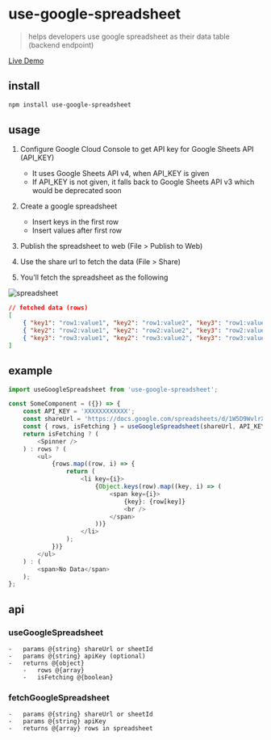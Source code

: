 # use-google-spreadsheet

> helps developers use google spreadsheet as their data table (backend endpoint)

[Live Demo](https://idw111.github.io/use-google-spreadsheet/example/)

## install

```bash
npm install use-google-spreadsheet
```

## usage

1. Configure Google Cloud Console to get API key for Google Sheets API (API_KEY)

    - It uses Google Sheets API v4, when API_KEY is given
    - If API_KEY is not given, it falls back to Google Sheets API v3 which would be deprecated soon

2. Create a google spreadsheet

    - Insert keys in the first row
    - Insert values after first row

3. Publish the spreadsheet to web (File > Publish to Web)
4. Use the share url to fetch the data (File > Share)
5. You'll fetch the spreadsheet as the following

![spreadsheet](https://user-images.githubusercontent.com/445464/72701147-aacbc880-3b91-11ea-81c5-d75c5c476f31.png)

```json
// fetched data (rows)
[
	{ "key1": "row1:value1", "key2": "row1:value2", "key3": "row1:value3" },
	{ "key2": "row2:value1", "key2": "row2:value2", "key3": "row2:value3" },
	{ "key3": "row3:value1", "key2": "row3:value2", "key3": "row3:value3" }
]
```

## example

```javascript
import useGoogleSpreadsheet from 'use-google-spreadsheet';

const SomeComponent = ({}) => {
	const API_KEY = 'XXXXXXXXXXXX';
	const shareUrl = 'https://docs.google.com/spreadsheets/d/1W5D9WvlrXvndEc0b42OsdzJTT1M-MxKVYdPEtleqRQY/edit?usp=sharing';
	const { rows, isFetching } = useGoogleSpreadsheet(shareUrl, API_KEY);
	return isFetching ? (
		<Spinner />
	) : rows ? (
		<ul>
			{rows.map((row, i) => {
				return (
					<li key={i}>
						{Object.keys(row).map((key, i) => (
							<span key={i}>
								{key}: {row[key]}
								<br />
							</span>
						))}
					</li>
				);
			})}
		</ul>
	) : (
		<span>No Data</span>
	);
};
```

## api

### useGoogleSpreadsheet

    -   params @{string} shareUrl or sheetId
    -   params @{string} apiKey (optional)
    -   returns @{object}
        -   rows @{array}
        -   isFetching @{boolean}

### fetchGoogleSpreadsheet

    -   params @{string} shareUrl or sheetId
    -   params @{string} apiKey
    -   returns @{array} rows in spreadsheet
